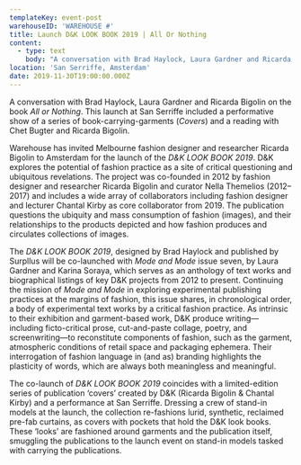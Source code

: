 ```yaml
---
templateKey: event-post
warehouseID: 'WAREHOUSE #'
title: Launch D&K LOOK BOOK 2019 | All Or Nothing
content:
  - type: text
    body: "A conversation with Brad Haylock, Laura Gardner and Ricarda Bigolin on the book *All or Nothing*. This launch at San Serriffe included a performative show of a series of book-carrying-garments (*Covers*) and a reading with Chet Bugter and Ricarda Bigolin.\n\nWarehouse\_has invited Melbourne fashion designer and researcher Ricarda Bigolin to Amsterdam for the launch of the\_*D&K LOOK BOOK 2019*.\_D&K explores the potential of fashion practice as a site of critical questioning and ubiquitous revelations. The project was co-founded in 2012 by fashion designer and researcher Ricarda\_Bigolin\_and curator Nella\_Themelios\_(2012–2017) and includes a wide array of collaborators including fashion designer and lecturer Chantal Kirby as core collaborator from 2019. The publication questions the ubiquity and mass consumption of fashion (images), and their relationships to the products depicted and how fashion produces\_and circulates\_collections of images.\n\nThe\_*D&K LOOK BOOK 2019*, designed by Brad Haylock and published by Surpllus\_will be co-launched with\_*Mode and Mode*\_issue seven, by Laura Gardner and Karina Soraya, which serves as an anthology of text works and biographical\_listings of key D&K projects from 2012 to\_present. Continuing the mission of\_*Mode and Mode*\_in exploring experimental publishing practices at the margins of fashion, this issue shares, in chronological order, a body of experimental text works by a critical fashion practice. As intrinsic to their exhibition and garment-based work, D&K produce writing—including ficto-critical prose, cut-and-paste collage, poetry, and screenwriting—to reconstitute components of fashion, such as the garment, atmospheric conditions of retail space and packaging ephemera. Their interrogation of fashion language in (and as) branding highlights the plasticity of words, which are always both meaningless and meaningful.\n\nThe co-launch of\_*D&K LOOK BOOK 2019*\_coincides with a limited-edition series of publication ‘covers’ created by\_D&K\_(Ricarda\_Bigolin\_& Chantal Kirby) and a performance at San Serriffe.\_Dressing\_a crew of stand-in models at the launch, the collection\_re-fashions\_lurid, synthetic,\_reclaimed pre-fab curtains, as covers with pockets that hold the D&K look books. These ‘looks’ are fashioned around garments and the publication itself, smuggling the publications\_to the launch event on stand-in models tasked with carrying the publications."
location: 'San Serriffe, Amsterdam'
date: 2019-11-30T19:00:00.000Z
---
```

A conversation with Brad Haylock, Laura Gardner and Ricarda Bigolin on the book *All or Nothing*. This launch at San Serriffe included a performative show of a series of book-carrying-garments (*Covers*) and a reading with Chet Bugter and Ricarda Bigolin.

Warehouse has invited Melbourne fashion designer and researcher Ricarda Bigolin to Amsterdam for the launch of the *D&K LOOK BOOK 2019*. D&K explores the potential of fashion practice as a site of critical questioning and ubiquitous revelations. The project was co-founded in 2012 by fashion designer and researcher Ricarda Bigolin and curator Nella Themelios (2012–2017) and includes a wide array of collaborators including fashion designer and lecturer Chantal Kirby as core collaborator from 2019. The publication questions the ubiquity and mass consumption of fashion (images), and their relationships to the products depicted and how fashion produces and circulates collections of images.

The *D&K LOOK BOOK 2019*, designed by Brad Haylock and published by Surpllus will be co-launched with *Mode and Mode* issue seven, by Laura Gardner and Karina Soraya, which serves as an anthology of text works and biographical listings of key D&K projects from 2012 to present. Continuing the mission of *Mode and Mode* in exploring experimental publishing practices at the margins of fashion, this issue shares, in chronological order, a body of experimental text works by a critical fashion practice. As intrinsic to their exhibition and garment-based work, D&K produce writing—including ficto-critical prose, cut-and-paste collage, poetry, and screenwriting—to reconstitute components of fashion, such as the garment, atmospheric conditions of retail space and packaging ephemera. Their interrogation of fashion language in (and as) branding highlights the plasticity of words, which are always both meaningless and meaningful.

The co-launch of *D&K LOOK BOOK 2019* coincides with a limited-edition series of publication ‘covers’ created by D&K (Ricarda Bigolin & Chantal Kirby) and a performance at San Serriffe. Dressing a crew of stand-in models at the launch, the collection re-fashions lurid, synthetic, reclaimed pre-fab curtains, as covers with pockets that hold the D&K look books. These ‘looks’ are fashioned around garments and the publication itself, smuggling the publications to the launch event on stand-in models tasked with carrying the publications.